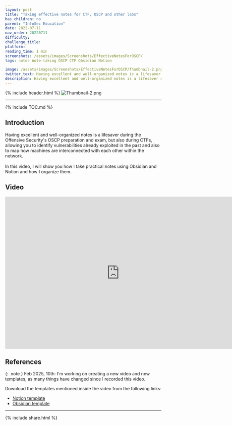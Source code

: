```yaml
---
layout: post
title: "Taking effective notes for CTF, OSCP and other labs"
has_children: no
parent: "InfoSec Education"
date: 2022-07-11
nav_order: 20220711
difficulty: 
challenge_title: 
platform: 
reading_time: 1 min
screenshots: /assets/images/Screenshots/EffectiveNotesForOSCP/
tags: notes note-taking OSCP CTF Obsidian Notion

image: /assets/images/Screenshots/EffectiveNotesForOSCP/Thumbnail-2.png
twitter_text: Having excellent and well-organized notes is a lifesaver during the @Offensive Security's OSCP preparation and exam, but also during CTFs, allowing you to identify vulnerabilities already exploited in the past and also to map how machines are interconnected with each other within the network. In this video, I will show you how I take practical notes using Obsidian and Notion and how I organize them.
description: Having excellent and well-organized notes is a lifesaver during the @Offensive Security's OSCP preparation and exam, but also during CTFs, allowing you to identify vulnerabilities already exploited in the past and also to map how machines are interconnected with each other within the network. In this video, I will show you how I take practical notes using Obsidian and Notion and how I organize them.
---
```


{% include header.html %}
![Thumbnail-2.png]({{page.screenshots}}Thumbnail-2.png)

***

{% include TOC.md %}

## Introduction
Having excellent and well-organized notes is a lifesaver during the Offensive Security's OSCP preparation and exam, but also during CTFs, allowing you to identify vulnerabilities already exploited in the past and also to map how machines are interconnected with each other within the network. <br><br>
In this video, I will show you how I take practical notes using Obsidian and Notion and how I organize them.

## Video
<iframe width="736" height="491" src="https://www.youtube.com/embed/YomvQSKmAIE" title="YouTube video player" frameborder="0" allow="accelerometer; autoplay; clipboard-write; encrypted-media; gyroscope; picture-in-picture" allowfullscreen></iframe>

## References

{: .note }
Feb 2025, 10th: I'm working on creating a new video and new templates, as many things have changed since I recorded this video.

Download the templates mentioned inside the video from the following links: 
- [Notion template](https://0xbro.notion.site/d25f47351476412f94dc38201be0c72e?v=e1bd4fbb05ea465ea558d1be825ac9d4)
- [Obsidian template](https://drive.google.com/file/d/1Fo_h5jLO3QDpzaOsfxx6TvgbGeaHYl1G/view?usp=sharing)

***


{% include share.html %}